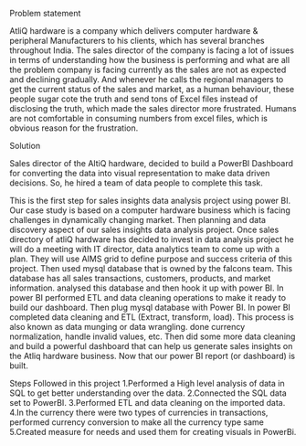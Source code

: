 Problem statement

AtliQ hardware is a company which delivers computer hardware & peripheral Manufacturers to his clients, which has several branches throughout India. The sales director of the company is facing a lot of issues in terms of understanding how the business is performing and what are all the problem company is facing currently as the sales are not as expected and declining gradually. And whenever he calls the regional managers to get the current status of the sales and market, as a human behaviour, these people sugar cote the truth and send tons of Excel files instead of disclosing the truth, which made the sales director more frustrated. Humans are not comfortable in consuming numbers from excel files, which is obvious reason for the frustration.

Solution

Sales director of the AltiQ hardware, decided to build a PowerBI Dashboard for converting the data into visual representation to make data driven decisions. So, he hired a team of data people to complete this task.


This is the first step for sales insights data analysis project using power BI. Our case study is based on a computer hardware business which is facing challenges in dynamically changing market. 
Then planning and data discovery aspect of our sales insights data analysis project. Once sales directory of atliQ hardware has decided to invest in data analysis project he will do a meeting with IT director,
data analytics team to come up with a plan. They will use AIMS grid to define purpose and success criteria of this project. 
Then used mysql database that is owned by the falcons team. This database has all sales transactions, customers, products, and market information. 
analysed this database and then hook it up with power BI. In power BI performed ETL and data cleaning operations to make it ready to build our dashboard.
Then plug mysql database with Power BI. In power BI completed data cleaning and ETL (Extract, transform, load). This process is also known as data munging or data wrangling. 
done currency normalization, handle invalid values, etc.
Then did some more data cleaning and build a powerful dashboard that can help us generate sales insights on the Atliq hardware business. 
Now that our power BI report (or dashboard) is built.


Steps Followed in this project
1.Performed a High level analysis of data in SQL to get better understanding over the data.
2.Connected the SQL data set to PowerBI.
3.Performed ETL and data cleaning on the imported data.
4.In the currency there were two types of currencies in transactions, performed currency conversion to make all the currency type same
5.Created measure for needs and used them for creating visuals in PowerBi.



